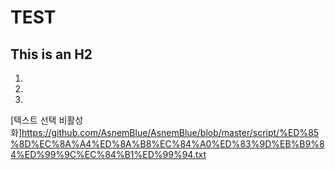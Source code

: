 TEST
=======
This is an H2
-------------
1.
2.
3.
[텍스트 선택 비활성화]<https://github.com/AsnemBlue/AsnemBlue/blob/master/script/%ED%85%8D%EC%8A%A4%ED%8A%B8%EC%84%A0%ED%83%9D%EB%B9%84%ED%99%9C%EC%84%B1%ED%99%94.txt>
